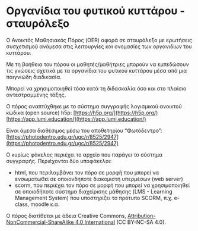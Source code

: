 # Οργανίδια του φυτικού κυττάρου - σταυρόλεξο

Ο Ανοικτός Μαθησιακός Πόρος (OER) αφορά σε σταυρόλεξο με ερωτήσεις συσχετισμού ανάμεσα στις λειτουργίες και ονομασίες των οργανιδίων του κυττάρου.

Με τη βοήθεια του πόρου οι μαθητές/μαθήτριες μπορούν να εμπεδώσουν τις γνώσεις σχετικά με τα οργανίδια του φυτικού κυττάρου μέσα από μια παιγνιώδη διαδικασία. 

Μπορεί να χρησιμοποιηθεί τόσο κατά τη διδασκαλία όσο και στο πλαίσιο αντεστραμμένης τάξης.

Ο πόρος αναπτύχθηκε με το σύστημα συγγραφής λογισμικού ανοικτού κώδικα (open source) h5p:
[https://h5p.org/](https://h5p.org/)
[https://app.lumi.education/](https://app.lumi.education/)

Είναι άμεσα διαθέσιμος μέσω του αποθετηρίου “Φωτόδεντρο”:
[https://photodentro.edu.gr/ugc/r/8525/2947](https://photodentro.edu.gr/ugc/r/8525/2947)

Ο κυρίως φάκελος περιέχει το αρχείο που παράγει το σύστημα συγγραφής. Περιέχονται δύο υποφάκελοι:
-   html, που περιλαμβάνει τον πόρο σε μορφή που μπορεί να ενσωματωθεί σε οποιονδήποτε διακομιστή υπερμέσων (web server)
-   scorm, που περιέχει τον πόρο σε μορφή που μπορεί να χρησιμοποιηθεί σε οποιοδήποτε σύστημα διαχείρισης μάθησης (LMS - Learning Management System) που υποστηρίζει το πρότυπο SCORM, π.χ. e-class, moodle κ.α.

Ο πόρος διατίθεται με άδεια Creative Commons, [Attribution-NonCommercial-ShareAlike 4.0 International](http://creativecommons.org/licenses/by-nc-sa/4.0) (CC BY-NC-SA 4.0).
